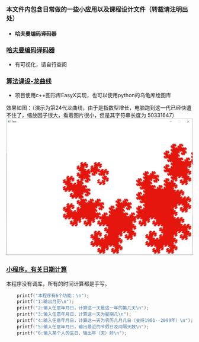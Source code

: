 
### 本文件内包含日常做的一些小应用以及课程设计文件（转载请注明出处）
- #### 哈夫曼编码译码器
### [哈夫曼编码译码器](https://github.com/kklll/course-project)
- 有可视化，请自行查阅




### [算法课设-龙曲线]()
- 项目使用c++图形库EasyX实现，也可以使用python的乌龟库绘图库

效果如图：（演示为第24代龙曲线，由于是指数型增长，电脑跑到这一代已经快遭不住了，缩放因子很大，看着图片很小，但是其字符串长度为 50331647）
![龙曲线](./files/龙曲线/longquxian.jpg)

### [小程序，有关日期计算](https://github.com/kklll/StudyNode/blob/master/Project2/bighomework.c)

本程序没有调库，所有的时间计算都是手写。
```c++
	printf("本程序有6个功能：\n");
	printf("1:输出月历\n");
	printf("2:输入任意年月日，计算这一天是这一年的第几天\n");
	printf("3:输入任意年月日，计算这一天为星期几\n");
	printf("4:输入任意年月日，计算这一天为农历几月几日（支持1901--2099年）\n");
	printf("5:输入任意年月日，输出最近的节假日及间隔天数\n");
	printf("6:输入某个人的生日，输出年（天）龄\n");
```
